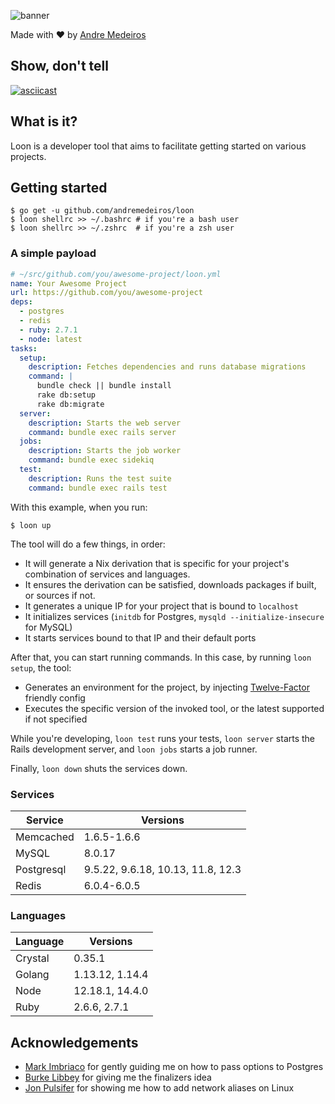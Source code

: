 ![banner](https://user-images.githubusercontent.com/9689/85356663-8035c100-b4dd-11ea-99ec-4e969ccc87e2.png)

Made with :heart: by [Andre Medeiros](https://andre.cool)

## Show, don't tell

[![asciicast](https://asciinema.org/a/3R3uiG2jTnW6Pb1wo6gFwRnah.png)](https://asciinema.org/a/3R3uiG2jTnW6Pb1wo6gFwRnah)

## What is it?

Loon is a developer tool that aims to facilitate getting started on various projects.

## Getting started

```
$ go get -u github.com/andremedeiros/loon
$ loon shellrc >> ~/.bashrc # if you're a bash user
$ loon shellrc >> ~/.zshrc  # if you're a zsh user
```

### A simple payload

```yaml
# ~/src/github.com/you/awesome-project/loon.yml
name: Your Awesome Project
url: https://github.com/you/awesome-project
deps:
  - postgres
  - redis
  - ruby: 2.7.1
  - node: latest
tasks:
  setup:
    description: Fetches dependencies and runs database migrations
    command: |
      bundle check || bundle install
      rake db:setup
      rake db:migrate
  server:
    description: Starts the web server
    command: bundle exec rails server
  jobs:
    description: Starts the job worker
    command: bundle exec sidekiq
  test:
    description: Runs the test suite
    command: bundle exec rails test
```

With this example, when you run:

```
$ loon up
```

The tool will do a few things, in order:

- It will generate a Nix derivation that is specific for your project's combination of services and languages.
- It ensures the derivation can be satisfied, downloads packages if built, or sources if not.
- It generates a unique IP for your project that is bound to `localhost`
- It initializes services (`initdb` for Postgres, `mysqld --initialize-insecure` for MySQL)
- It starts services bound to that IP and their default ports

After that, you can start running commands. In this case, by running `loon setup`, the tool:

- Generates an environment for the project, by injecting [Twelve-Factor](https://12factor.net) friendly config
- Executes the specific version of the invoked tool, or the latest supported if not specified

While you're developing, `loon test` runs your tests, `loon server` starts the Rails development server, and `loon jobs` starts a job runner.

Finally, `loon down` shuts the services down.

### Services

**Service**|**Versions**
-----|-----
Memcached|1.6.5-1.6.6
MySQL|8.0.17
Postgresql|9.5.22, 9.6.18, 10.13, 11.8, 12.3
Redis|6.0.4-6.0.5

### Languages

**Language**|**Versions**
-----|-----
Crystal|0.35.1
Golang|1.13.12, 1.14.4
Node|12.18.1, 14.4.0
Ruby|2.6.6, 2.7.1

## Acknowledgements

* [Mark Imbriaco](https://github.com/imbriaco) for gently guiding me on how to pass options to Postgres
* [Burke Libbey](https://github.com/burke) for giving me the finalizers idea
* [Jon Pulsifer](https://github.com/j0npulsifer) for showing me how to add network aliases on Linux
